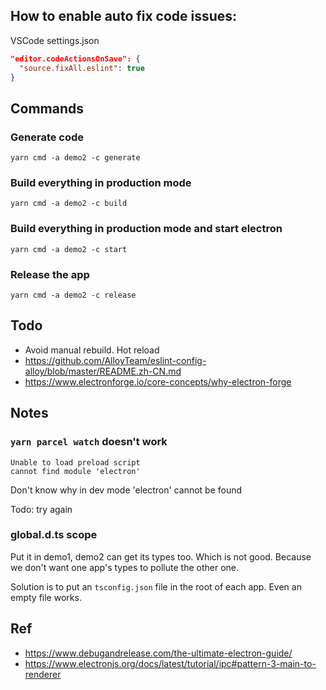 ## How to enable auto fix code issues:

VSCode settings.json

```json
"editor.codeActionsOnSave": {
  "source.fixAll.eslint": true
}
```


## Commands

### Generate code

```
yarn cmd -a demo2 -c generate
```

### Build everything in production mode

```
yarn cmd -a demo2 -c build
```

### Build everything in production mode and start electron

```
yarn cmd -a demo2 -c start
```

### Release the app

```
yarn cmd -a demo2 -c release
```


## Todo

- Avoid manual rebuild. Hot reload
- https://github.com/AlloyTeam/eslint-config-alloy/blob/master/README.zh-CN.md
- https://www.electronforge.io/core-concepts/why-electron-forge


## Notes

### `yarn parcel watch` doesn't work

```
Unable to load preload script
cannot find module 'electron'
```

Don't know why in dev mode 'electron' cannot be found

Todo: try again

### global.d.ts scope

Put it in demo1, demo2 can get its types too. Which is not good. Because we don't want one app's types to pollute the other one.

Solution is to put an `tsconfig.json` file in the root of each app. Even an empty file works.


## Ref

- https://www.debugandrelease.com/the-ultimate-electron-guide/
- https://www.electronjs.org/docs/latest/tutorial/ipc#pattern-3-main-to-renderer
